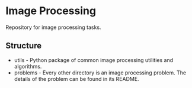 # Image Processing

Repository for image processing tasks.

## Structure
- utils - Python package of common image processing utilities and algorithms.
- problems - Every other directory is an image processing problem. The details of the problem can be found in its README.